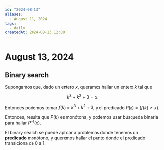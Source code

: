 ```yaml
---
id: "2024-08-13"
aliases:
  - August 13, 2024
tags:
  - daily
createdAt: 2024-08-13 12:00
---
```


# August 13, 2024

## Binary search

Supongamos que, dado un entero $x$, queramos hallar un entero $k$ tal que

$$
k^{3} + k^{2} + 3 = x
.$$

Entonces podemos tomar $f(k) = k^{3} + k^{2} + 3$, y el predicado $P(k) = (f(k) \geq x)$.

Entonces, resulta que $P(k)$ es monótona, y podemos usar búsqueda binaria para hallar $P^{-1}(x)$.

El binary search se puede aplicar a problemas donde tenemos un **predicado** monótono, y queremos hallar el punto donde el predicado transiciona de 0 a 1.
